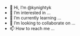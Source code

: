 - 👋 Hi, I’m @kynightyk
- 👀 I’m interested in ...
- 🌱 I’m currently learning ...
- 💞️ I’m looking to collaborate on ...
- 📫 How to reach me ...

<!---
kynightyk/kynightyk is a ✨ special ✨ repository because its `README.md` (this file) appears on your GitHub profile.
You can click the Preview link to take a look at your changes.
--->
